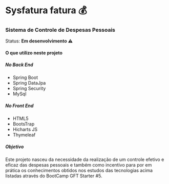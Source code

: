 <h1> Sysfatura fatura 💰</h1>
<h3>Sistema de Controle de Despesas Pessoais</h3>
  
Status: <strong>Em desenvolvimento ⚠️ </strong>

<h4>O que utilizo neste projeto</h4>
<h5>No Back End</h5>
<ul>
  <li>Spring Boot</li>
  <li>Spring DataJpa</li>
  <li>Spring Security</li>
  <li>MySql</li>
</ul>
<p>
<h5>No Front End</h5>
<ul>
  <li>HTML5</li>
  <li>BootsTrap</li>
  <li>Hicharts JS</li>
  <li>Thymeleaf</li>  
</ul>
<p>
<h5>Objetivo</h5>  
Este projeto nasceu da necessidade da realização de um controle efetivo e eficaz das despesas pessoais e também como incentivo para por
em prática os conhecimentos obtidos nos estudos das tecnologias acima listadas através do BootCamp GFT Starter #5.
